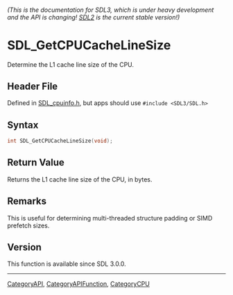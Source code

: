 ###### (This is the documentation for SDL3, which is under heavy development and the API is changing! [SDL2](https://wiki.libsdl.org/SDL2/) is the current stable version!)
# SDL_GetCPUCacheLineSize

Determine the L1 cache line size of the CPU.

## Header File

Defined in [SDL_cpuinfo.h](https://github.com/libsdl-org/SDL/blob/main/include/SDL3/SDL_cpuinfo.h), but apps should use `#include <SDL3/SDL.h>`

## Syntax

```c
int SDL_GetCPUCacheLineSize(void);

```

## Return Value

Returns the L1 cache line size of the CPU, in bytes.

## Remarks

This is useful for determining multi-threaded structure padding or SIMD
prefetch sizes.

## Version

This function is available since SDL 3.0.0.

----
[CategoryAPI](CategoryAPI), [CategoryAPIFunction](CategoryAPIFunction), [CategoryCPU](CategoryCPU)



